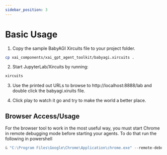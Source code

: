 ```yaml
---
sidebar_position: 3
---
```


# Basic Usage

1. Copy the sample BabyAGI Xircuits file to your project folder.

```bash
cp xai_components/xai_gpt_agent_toolkit/babyagi.xircuits .
```

2. Start JupyterLab/Xircuits by running:

```bash
xircuits
```

3. Use the printed out URLs to browse to http://localhost:8888/lab and double click the babyagi.xiruits file.

4. Click play to watch it go and try to make the world a better place.

## Browser Access/Usage

For the browser tool to work in the most useful way, you must start Chrome in remote debugging mode before
starting your agents. To do that run the following in powershell

```powershell
& "C:\Program Files\Google\Chrome\Application\chrome.exe" --remote-debugging-port=9222
```
